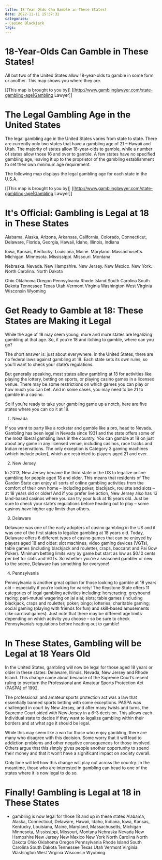 ```yaml
---
title: 18 Year Olds Can Gamble in These States!
date: 2022-11-11 15:37:31
categories:
- Casino Blackjack
tags:
---
```



#  18-Year-Olds Can Gamble in These States!

All but two of the United States allow 18-year-olds to gamble in some form or another. This map shows you where they are.

[[This map is brought to you by]] [[http://www.gamblinglawyer.com/state-gambling-age|Gambling Lawyer]]

# The Legal Gambling Age in the United States

The legal gambling age in the United States varies from state to state. There are currently only two states that have a gambling age of 21 – Hawaii and Utah. The majority of states allow 18-year-olds to gamble, while a number of states allow those 16 and over to gamble. A few states have no specified gambling age, leaving it up to the proprietor of the gambling establishment to set their own minimum age requirement.

The following map displays the legal gambling age for each state in the U.S.A.


[[This map is brought to you by]] [[http://www.gamblinglawyer.com/state-gambling-age|Gambling Lawyer]]

#  It's Official: Gambling is Legal at 18 in These States

Alabama, Alaska, Arizona, Arkansas, California, Colorado, Connecticut, Delaware, Florida, Georgia, Hawaii, Idaho, Illinois, Indiana

Iowa, Kansas, Kentucky. Louisiana, Maine. Maryland. Massachusetts. Michigan. Minnesota. Mississippi. Missouri. Montana

Nebraska. Nevada. New Hampshire. New Jersey. New Mexico. New York. North Carolina. North Dakota

Ohio Oklahoma Oregon Pennsylvania Rhode Island South Carolina South Dakota Tennessee Texas Utah Vermont Virginia Washington West Virginia Wisconsin Wyoming

#  Get Ready to Gamble at 18: These States are Making it Legal

While the age of 18 may seem young, more and more states are legalizing gambling at that age. So, if you’re 18 and itching to gamble, where can you go?

The short answer is: just about everywhere. In the United States, there are no federal laws against gambling at 18. Each state sets its own rules, so you’ll want to check your state’s regulations.

But generally speaking, most states allow gambling at 18 for activities like playing the lottery, betting on sports, or playing casino games in a licensed venue. There may be some restrictions on which games you can play or how much you can bet. And in some cases, you may need to be 21 to gamble in a casino.

So if you’re ready to take your gambling game up a notch, here are five states where you can do it at 18.

1. Nevada

If you want to party like a rockstar and gamble like a pro, head to Nevada. Gambling has been legal in Nevada since 1931 and the state offers some of the most liberal gambling laws in the country. You can gamble at 18 on just about any game in any licensed venue, including casinos, race tracks and Indian reservations. The only exception is Category 3 gaming machines (which include poker), which are restricted to players aged 21 and over.

2. New Jersey

In 2013, New Jersey became the third state in the US to legalize online gambling for people aged 18 and older. This means that residents of The Garden State can enjoy all sorts of online gambling activities from the comfort of their own home – including poker, blackjack, roulette and slots – at 18 years old or older! And if you prefer live action, New Jersey also has 13 land-based casinos where you can try your luck at 18 years old. Just be sure to check your state’s regulations before heading out to play – some casinos have higher age limits than others.

3. Delaware

Delaware was one of the early adopters of casino gambling in the US and it was one of the first states to legalize gambling at 18 years old. Today, Delaware offers 6 different types of casino games that can be enjoyed by players aged 18 and older: slot machines, video gaming devices (VGTs), table games (including blackjack and roulette), craps, baccarat and Pai Gow Poker). Minimum betting limits vary by game but start as low as $0.10 cents per bet for slots and VGTs. So whether you’re a seasoned gambler or new to the scene, Delaware has something for everyone!

4. Pennsylvania

Pennsylvania is another great option for those looking to gamble at 18 years old – especially if you’re looking for variety! The Keystone State offers 11 categories of legal gambling activities including: horseracing; greyhound racing; pari-mutuel wagering on jai alai; slots; table games (including blackjack, craps and roulette); poker; bingo; lotteries; charitable gaming; social gaming (playing with friends for fun) and skill-based amusements (like carnival games). Just note that there may be different age limits depending on which activity you choose – so be sure to check Pennsylvania’s regulations before heading out to gamble!

#  In These States, Gambling will be Legal at 18 Years Old

In the United States, gambling will now be legal for those aged 18 years or older in these states: Delaware, Illinois, Nevada, New Jersey and Rhode Island. This change came about because of the Supreme Court’s recent ruling to overturn the Professional and Amateur Sports Protection Act (PASPA) of 1992.

The professional and amateur sports protection act was a law that essentially banned sports betting with some exceptions. PASPA was challenged in court by New Jersey, and after many twists and turns, the Supreme Court sided with New Jersey in a 6-3 decision. This allows each individual state to decide if they want to legalize gambling within their borders and at what age it should be legal.

While this may seem like a win for those who enjoy gambling, there are many who disagree with this decision. Some worry that it will lead to addiction problems and other negative consequences for those involved. Others argue that this simply gives people another opportunity to spend their money and that it won’t have a significant impact on society overall.

Only time will tell how this change will play out across the country. In the meantime, those who are interested in gambling can head to one of the states where it is now legal to do so.

#  Finally! Gambling is Legal at 18 in These States

- gambling is now legal for those 18 and up in these states
Alabama, Alaska, Connecticut, Delaware, Hawaii, Idaho, Indiana, Iowa, Kansas, Kentucky, Louisiana, Maine, Maryland, Massachusetts, Michigan
Minnesota, Mississippi, Missouri, Montana Nebraska Nevada New Hampshire New Jersey New Mexico New York North Carolina North Dakota Ohio Oklahoma Oregon Pennsylvania Rhode Island South Carolina South Dakota Tennessee Texas Utah Vermont Virginia Washington West Virginia Wisconsin Wyoming